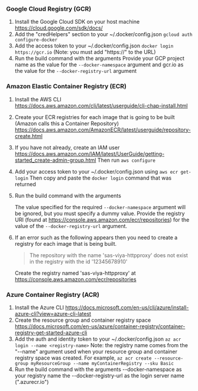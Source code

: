 ### Google Cloud Registry (GCR)
1. Install the Google Cloud SDK on your host machine
	https://cloud.google.com/sdk/docs/
2. Add the "credHelpers" section to your ~/.docker/config.json
	`gcloud auth configure-docker`
3. Add the access token to your ~/.docker/config.json
	`docker login https://gcr.io` (Note: you must add "https://" to the URL)
4. Run the build command with the arguments
	Provide your GCP project name as the value for the `--docker-namespace` argument and gcr.io as the value for the `--docker-registry-url` argument


### Amazon Elastic Container Registry (ECR)
1. Install the AWS CLI
	https://docs.aws.amazon.com/cli/latest/userguide/cli-chap-install.html
2. Create your ECR registries for each image that is going to be built (Amazon calls this a Container Repository)
	https://docs.aws.amazon.com/AmazonECR/latest/userguide/repository-create.html
3. If you have not already, create an IAM user
	https://docs.aws.amazon.com/IAM/latest/UserGuide/getting-started_create-admin-group.html
	Then run `aws configure`
4. Add your access token to your ~/.docker/config.json using
	`aws ecr get-login`
	Then copy and paste the `docker login` command that was returned
5. Run the build command with the arguments

    The value specified for the required `--docker-namespace` argument will be ignored, but you must specify a dummy value. Provide the registry URI (found at https://console.aws.amazon.com/ecr/repositories) for the value of the `--docker-registry-url` argument.
    
6. If an error such as the following appears then you need to create a registry for each image that is being built.

	> The repository with the name 'sas-viya-httpproxy' does not exist in the registry with the id '12345678910'
	
	Create the registry named 'sas-viya-httpproxy' at https://console.aws.amazon.com/ecr/repositories


### Azure Container Registry (ACR)
1. Install the Azure CLI
	https://docs.microsoft.com/en-us/cli/azure/install-azure-cli?view=azure-cli-latest
2. Create the resource group and container registry space
	https://docs.microsoft.com/en-us/azure/container-registry/container-registry-get-started-azure-cli
3. Add the auth and identity token to your ~/.docker/config.json
	`az acr login --name <registry-name>`
	Note: the registry name comes from the "--name" argument used when your resource group and container registry space was created. For example, `az acr create --resource-group myResourceGroup --name myContainerRegistry --sku Basic`
4. Run the build command with the arguments
	--docker-namespace as your registry name the --docker-registry-url as the login server name ("<name>.azurecr.io")
